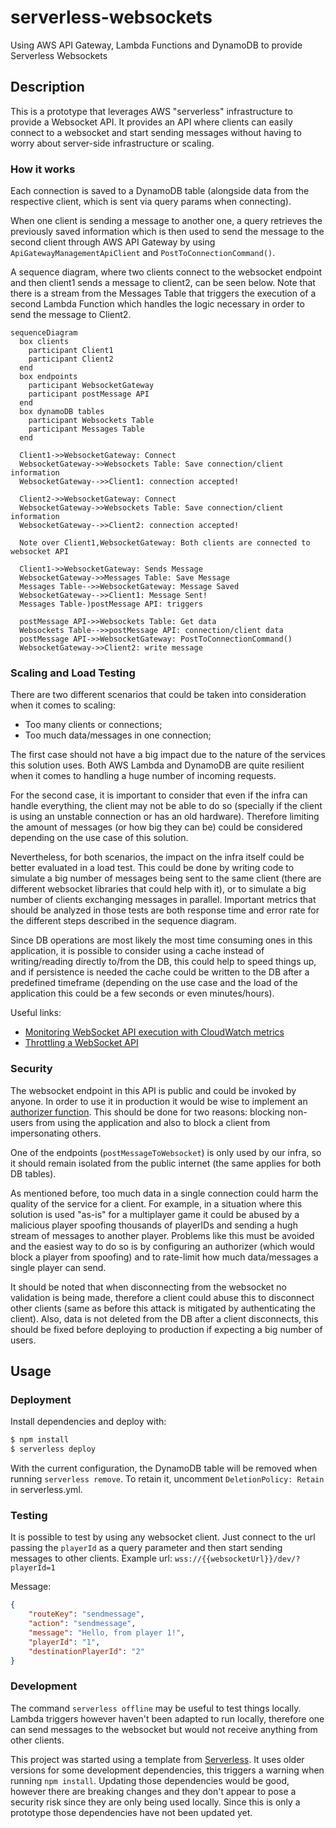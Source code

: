 # serverless-websockets
Using AWS API Gateway, Lambda Functions and DynamoDB to provide Serverless Websockets

## Description
This is a prototype that leverages AWS "serverless" infrastructure to provide a Websocket API. It provides an API where clients can easily connect to a websocket and start sending messages without having to worry about server-side infrastructure or scaling.

### How it works
Each connection is saved to a DynamoDB table (alongside data from the respective client, which is sent via query params when connecting).

When one client is sending a message to another one, a query retrieves the previously saved information which is then used to send the message to the second client through AWS API Gateway by using `ApiGatewayManagementApiClient` and `PostToConnectionCommand()`. 

A sequence diagram, where two clients connect to the websocket endpoint and then client1 sends a message to client2, can be seen below. Note that there is a stream from the Messages Table that triggers the execution of a second Lambda Function which handles the logic necessary in order to send the message to Client2.

``` mermaid
sequenceDiagram
  box clients
    participant Client1
    participant Client2
  end
  box endpoints
    participant WebsocketGateway
    participant postMessage API
  end
  box dynamoDB tables
    participant Websockets Table
    participant Messages Table
  end
  
  Client1->>WebsocketGateway: Connect
  WebsocketGateway->>Websockets Table: Save connection/client information
  WebsocketGateway-->>Client1: connection accepted!
  
  Client2->>WebsocketGateway: Connect
  WebsocketGateway->>Websockets Table: Save connection/client information
  WebsocketGateway-->>Client2: connection accepted!

  Note over Client1,WebsocketGateway: Both clients are connected to websocket API

  Client1->>WebsocketGateway: Sends Message
  WebsocketGateway->>Messages Table: Save Message
  Messages Table-->>WebsocketGateway: Message Saved
  WebsocketGateway-->>Client1: Message Sent!
  Messages Table-)postMessage API: triggers

  postMessage API->>Websockets Table: Get data
  Websockets Table-->>postMessage API: connection/client data
  postMessage API->>WebsocketGateway: PostToConnectionCommand()
  WebsocketGateway->>Client2: write message
```

### Scaling and Load Testing
There are two different scenarios that could be taken into consideration when it comes to scaling:
- Too many clients or connections;
- Too much data/messages in one connection;

The first case should not have a big impact due to the nature of the services this solution uses. Both AWS Lambda and DynamoDB are quite resilient when it comes to handling a huge number of incoming requests.

For the second case, it is important to consider that even if the infra can handle everything, the client may not be able to do so (specially if the client is using an unstable connection or has an old hardware). Therefore limiting the amount of messages (or how big they can be) could be considered depending on the use case of this solution. 

Nevertheless, for both scenarios, the impact on the infra itself could be better evaluated in a load test. This could be done by writing code to simulate a big number of messages being sent to the same client (there are different websocket libraries that could help with it), or to simulate a big number of clients exchanging messages in parallel. Important metrics that should be analyzed in those tests are both response time and error rate for the different steps described in the sequence diagram.

Since DB operations are most likely the most time consuming ones in this application, it is possible to consider using a cache instead of writing/reading directly to/from the DB, this could help to speed things up, and if persistence is needed the cache could be written to the DB after a predefined timeframe (depending on the use case and the load of the application this could be a few seconds or even minutes/hours).

Useful links: 
- [Monitoring WebSocket API execution with CloudWatch metrics](https://docs.aws.amazon.com/apigateway/latest/developerguide/apigateway-websocket-api-logging.html)
- [Throttling a WebSocket API](https://docs.aws.amazon.com/apigateway/latest/developerguide/websocket-api-protect.html)

### Security
The websocket endpoint in this API is public and could be invoked by anyone. In order to use it in production it would be wise to implement an [authorizer function](https://docs.aws.amazon.com/apigateway/latest/developerguide/http-api-access-control.html). This should be done for two reasons: blocking non-users from using the application and also to block a client from impersonating others.

One of the endpoints (`postMessageToWebsocket`) is only used by our infra, so it should remain isolated from the public internet (the same applies for both DB tables).

As mentioned before, too much data in a single connection could harm the quality of the service for a client. For example, in a situation where this solution is used "as-is" for a multiplayer game it could be abused by a malicious player spoofing thousands of playerIDs and sending a hugh stream of messages to another player. Problems like this must be avoided and the easiest way to do so is by configuring an authorizer (which would block a player from spoofing) and to rate-limit how much data/messages a single player can send.

It should be noted that when disconnecting from the websocket no validation is being made, therefore a client could abuse this to disconnect other clients (same as before this attack is mitigated by authenticating the client). Also, data is not deleted from the DB after a client disconnects, this should be fixed before deploying to production if expecting a big number of users.

## Usage
### Deployment
Install dependencies and deploy with:

``` bash
$ npm install
$ serverless deploy
```

With the current configuration, the DynamoDB table will be removed when running `serverless remove`. To retain it, uncomment `DeletionPolicy: Retain` in serverless.yml.

### Testing
It is possible to test by using any websocket client. Just connect to the url passing the `playerId` as a query parameter and then start sending messages to other clients. Example url: `wss://{{websocketUrl}}/dev/?playerId=1`

Message: 
``` JSON
{
    "routeKey": "sendmessage",
    "action": "sendmessage",
    "message": "Hello, from player 1!",
    "playerId": "1",
    "destinationPlayerId": "2"
}
```


### Development
The command `serverless offline` may be useful to test things locally. Lambda triggers however haven't been adapted to run locally, therefore one can send messages to the websocket but would not receive anything from other clients.

This project was started using a template from [Serverless](https://github.com/serverless/examples/tree/v3/aws-node-express-dynamodb-api). It uses older versions for some development dependencies, this triggers a warning when running `npm install`. Updating those dependencies would be good, however there are breaking changes and they don't appear to pose a security risk since they are only being used locally. Since this is only a prototype those dependencies have not been updated yet.